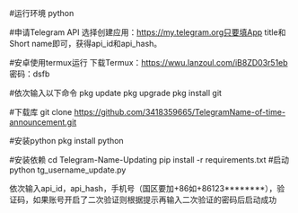 #运行环境
python

#申请Telegram API
选择创建应用：https://my.telegram.org只要填App title和Short name即可，获得api_id和api_hash。

#安卓使用termux运行
下载Termux：https://wwu.lanzoul.com/iB8ZD03r51eb
密码：dsfb

#依次输入以下命令
pkg update
pkg upgrade
pkg install git

#下载库
git clone https://github.com/3418359665/TelegramName-of-time-announcement.git

#安装python
pkg install python

#安装依赖
cd Telegram-Name-Updating
pip install -r requirements.txt
#启动
python tg_username_update.py

依次输入api_id，api_hash，手机号（国区要加+86如+86123********），验证码，如果账号开启了二次验证则根据提示再输入二次验证的密码后启动成功
